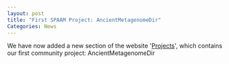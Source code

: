 ```yaml
---
layout: post
title: "First SPAAM Project: AncientMetagenomeDir"
Categories: News
---
```


We have now added a new section of the website '[Projects](projects.md)', which contains our first community project: AncientMetagenomeDir
